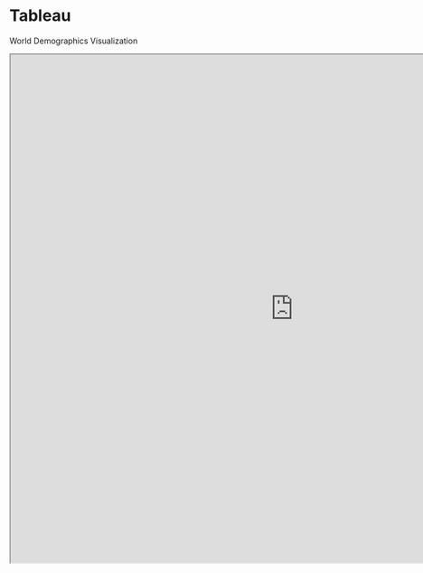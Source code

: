 # Tableau

World Demographics Visualization

<iframe src="https://public.tableau.com/views/Animation_64/WorldDemographics?:showVizHome=no&:embed=true" width="1000" height="900"></iframe>
